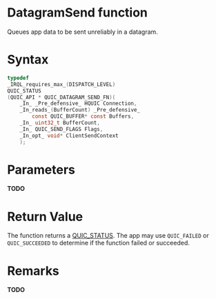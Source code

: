 DatagramSend function
======

Queues app data to be sent unreliably in a datagram.

# Syntax

```C
typedef
_IRQL_requires_max_(DISPATCH_LEVEL)
QUIC_STATUS
(QUIC_API * QUIC_DATAGRAM_SEND_FN)(
    _In_ _Pre_defensive_ HQUIC Connection,
    _In_reads_(BufferCount) _Pre_defensive_
        const QUIC_BUFFER* const Buffers,
    _In_ uint32_t BufferCount,
    _In_ QUIC_SEND_FLAGS Flags,
    _In_opt_ void* ClientSendContext
    );
```

# Parameters

**TODO**

# Return Value

The function returns a [QUIC_STATUS](QUIC_STATUS.md). The app may use `QUIC_FAILED` or `QUIC_SUCCEEDED` to determine if the function failed or succeeded.

# Remarks

**TODO**
